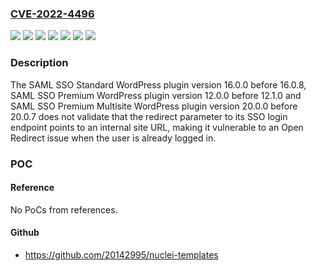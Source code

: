 ### [CVE-2022-4496](https://cve.mitre.org/cgi-bin/cvename.cgi?name=CVE-2022-4496)
![](https://img.shields.io/static/v1?label=Product&message=miniOrange%20WordPress%20SAML%20SSO%20Premium%20MulsiteSite&color=blue)
![](https://img.shields.io/static/v1?label=Product&message=miniOrange%20WordPress%20SAML%20SSO%20Premium&color=blue)
![](https://img.shields.io/static/v1?label=Product&message=miniOrange%20WordPress%20SAML%20SSO%20Standard&color=blue)
![](https://img.shields.io/static/v1?label=Version&message=12.0.0%3C%2012.1.0%20&color=brighgreen)
![](https://img.shields.io/static/v1?label=Version&message=16.0.0%3C%2016.0.8%20&color=brighgreen)
![](https://img.shields.io/static/v1?label=Version&message=20.0.0%3C%2020.0.7%20&color=brighgreen)
![](https://img.shields.io/static/v1?label=Vulnerability&message=CWE-601%20URL%20Redirection%20to%20Untrusted%20Site%20('Open%20Redirect')&color=brighgreen)

### Description

The SAML SSO Standard WordPress plugin version 16.0.0 before 16.0.8, SAML SSO Premium WordPress plugin version 12.0.0 before 12.1.0 and SAML SSO Premium Multisite WordPress plugin version 20.0.0 before 20.0.7 does not validate that the redirect parameter to its SSO login endpoint points to an internal site URL, making it vulnerable to an Open Redirect issue when the user is already logged in.

### POC

#### Reference
No PoCs from references.

#### Github
- https://github.com/20142995/nuclei-templates

